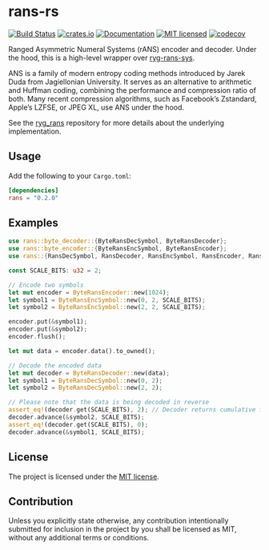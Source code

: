 rans-rs
=======

[![Build Status](https://github.com/m4tx/rans-rs/workflows/Rust%20CI/badge.svg)](https://github.com/m4tx/rans-rs/actions)
[![crates.io](https://img.shields.io/crates/v/rans.svg)](https://crates.io/crates/rans)
[![Documentation](https://docs.rs/rans/badge.svg)](https://docs.rs/rans)
[![MIT licensed](https://img.shields.io/github/license/m4tx/rans-rs)](https://github.com/m4tx/rans-rs/blob/master/LICENSE)
[![codecov](https://codecov.io/gh/m4tx/rans-rs/branch/master/graph/badge.svg)](https://codecov.io/gh/m4tx/rans-rs)

Ranged Asymmetric Numeral Systems (rANS) encoder and decoder. Under the hood,
this is a high-level wrapper over
[ryg-rans-sys](https://github.com/m4tx/ryg-rans-sys/).

ANS is a family of modern entropy coding methods introduced by Jarek Duda from
Jagiellonian University. It serves as an alternative to arithmetic and Huffman
coding, combining the performance and compression ratio of both. Many recent
compression algorithms, such as Facebook’s Zstandard, Apple’s LZFSE, or JPEG XL,
use ANS under the hood.

See the [ryg_rans](https://github.com/rygorous/ryg_rans) repository for more
details about the underlying implementation.

## Usage

Add the following to your `Cargo.toml`:

```toml
[dependencies]
rans = "0.2.0"
```

## Examples

```rust
use rans::byte_decoder::{ByteRansDecSymbol, ByteRansDecoder};
use rans::byte_encoder::{ByteRansEncSymbol, ByteRansEncoder};
use rans::{RansDecSymbol, RansDecoder, RansEncSymbol, RansEncoder, RansEncoderMulti};

const SCALE_BITS: u32 = 2;

// Encode two symbols
let mut encoder = ByteRansEncoder::new(1024);
let symbol1 = ByteRansEncSymbol::new(0, 2, SCALE_BITS);
let symbol2 = ByteRansEncSymbol::new(2, 2, SCALE_BITS);

encoder.put(&symbol1);
encoder.put(&symbol2);
encoder.flush();

let mut data = encoder.data().to_owned();

// Decode the encoded data
let mut decoder = ByteRansDecoder::new(data);
let symbol1 = ByteRansDecSymbol::new(0, 2);
let symbol2 = ByteRansDecSymbol::new(2, 2);

// Please note that the data is being decoded in reverse
assert_eq!(decoder.get(SCALE_BITS), 2); // Decoder returns cumulative frequency
decoder.advance(&symbol2, SCALE_BITS);
assert_eq!(decoder.get(SCALE_BITS), 0);
decoder.advance(&symbol1, SCALE_BITS);
```

## License

The project is licensed under the [MIT license](LICENSE).

## Contribution

Unless you explicitly state otherwise, any contribution intentionally submitted
for inclusion in the project by you shall be licensed as MIT, without any
additional terms or conditions.
